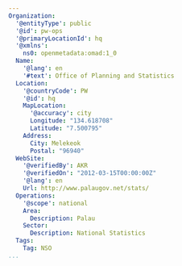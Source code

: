 ```yaml
---
Organization:
  '@entityType': public
  '@id': pw-ops
  '@primaryLocationId': hq
  '@xmlns':
    ns0: openmetadata:omad:1_0
  Name:
    '@lang': en
    '#text': Office of Planning and Statistics
  Location:
    '@countryCode': PW
    '@id': hq
    MapLocation:
      '@accuracy': city
      Longitude: "134.618708"
      Latitude: "7.500795"
    Address:
      City: Melekeok
      Postal: "96940"
  WebSite:
    '@verifiedBy': AKR
    '@verifiedOn': "2012-03-15T00:00:00Z"
    '@lang': en
    Url: http://www.palaugov.net/stats/
  Operations:
    '@scope': national
    Area:
      Description: Palau
    Sector:
      Description: National Statistics
  Tags:
    Tag: NSO
...
```

